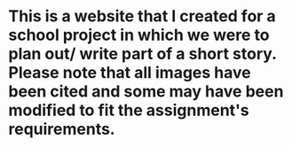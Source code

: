 # This is a website that I created for a school project in which we were to plan out/ write part of a short story. Please note that all images have been cited and some may have been modified to fit the assignment's requirements.
